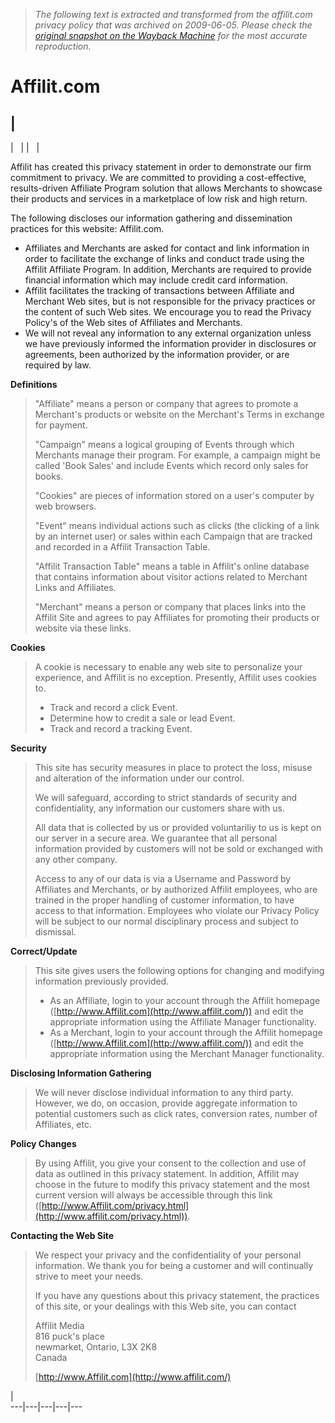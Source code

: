 > *The following text is extracted and transformed from the affilit.com privacy policy that was archived on 2009-06-05. Please check the [original snapshot on the Wayback Machine](https://web.archive.org/web/20090605141942id_/http%3A//www.affilit.com/privacy.html) for the most accurate reproduction.*

# Affilit.com

|   
---  
|   |  |   | 

Affilit has created this privacy statement in order to demonstrate our firm commitment to privacy. We are committed to providing a cost-effective, results-driven Affiliate Program solution that allows Merchants to showcase their products and services in a marketplace of low risk and high return.

The following discloses our information gathering and dissemination practices for this website: Affilit.com.

  * Affiliates and Merchants are asked for contact and link information in order to facilitate the exchange of links and conduct trade using the Affilit Affiliate Program. In addition, Merchants are required to provide financial information which may include credit card information. 
  * Affilit facilitates the tracking of transactions between Affiliate and Merchant Web sites, but is not responsible for the privacy practices or the content of such Web sites. We encourage you to read the Privacy Policy's of the Web sites of Affiliates and Merchants. 
  * We will not reveal any information to any external organization unless we have previously informed the information provider in disclosures or agreements, been authorized by the information provider, or are required by law.

**Definitions**  


> "Affiliate" means a person or company that agrees to promote a Merchant's products or website on the Merchant's Terms in exchange for payment.
> 
> "Campaign" means a logical grouping of Events through which Merchants manage their program. For example, a campaign might be called 'Book Sales' and include Events which record only sales for books.
> 
> "Cookies" are pieces of information stored on a user's computer by web browsers.
> 
> "Event" means individual actions such as clicks (the clicking of a link by an internet user) or sales within each Campaign that are tracked and recorded in a Affilit Transaction Table.
> 
> "Affilit Transaction Table" means a table in Affilit's online database that contains information about visitor actions related to Merchant Links and Affiliates.
> 
> "Merchant" means a person or company that places links into the Affilit Site and agrees to pay Affiliates for promoting their products or website via these links.

**Cookies**  


> A cookie is necessary to enable any web site to personalize your experience, and Affilit is no exception. Presently, Affilit uses cookies to.
> 
> * Track and record a click Event.
> * Determine how to credit a sale or lead Event. 
> * Track and record a tracking Event.

**Security**  


> This site has security measures in place to protect the loss, misuse and alteration of the information under our control.
> 
> We will safeguard, according to strict standards of security and confidentiality, any information our customers share with us.
> 
> All data that is collected by us or provided voluntariliy to us is kept on our server in a secure area. We guarantee that all personal information provided by customers will not be sold or exchanged with any other company.
> 
> Access to any of our data is via a Username and Password by Affiliates and Merchants, or by authorized Affilit employees, who are trained in the proper handling of customer information, to have access to that information. Employees who violate our Privacy Policy will be subject to our normal disciplinary process and subject to dismissal.

**Correct/Update**  


> This site gives users the following options for changing and modifying information previously provided. 
> 
> * As an Affiliate, login to your account through the Affilit homepage ([http://www.Affilit.com](http://www.affilit.com/)) and edit the appropriate information using the Affiliate Manager functionality. 
> * As a Merchant, login to your account through the Affilit homepage ([http://www.Affilit.com](http://www.affilit.com/)) and edit the appropriate information using the Merchant Manager functionality.

**Disclosing Information Gathering**  


> We will never disclose individual information to any third party. However, we do, on occasion, provide aggregate information to potential customers such as click rates, conversion rates, number of Affiliates, etc.

**Policy Changes**  


> By using Affilit, you give your consent to the collection and use of data as outlined in this privacy statement. In addition, Affilit may choose in the future to modify this privacy statement and the most current version will always be accessible through this link ([http://www.Affilit.com/privacy.html](http://www.affilit.com/privacy.html)).

**Contacting the Web Site**  


> We respect your privacy and the confidentiality of your personal information. We thank you for being a customer and will continually strive to meet your needs.
> 
> If you have any questions about this privacy statement, the practices of this site, or your dealings with this Web site, you can contact
> 
> Affilit Media  
>  816 puck's place  
>  newmarket, Ontario, L3X 2K8  
>  Canada
> 
> [http://www.Affilit.com](http://www.affilit.com/)

|    
---|---|---|---|---  
 
